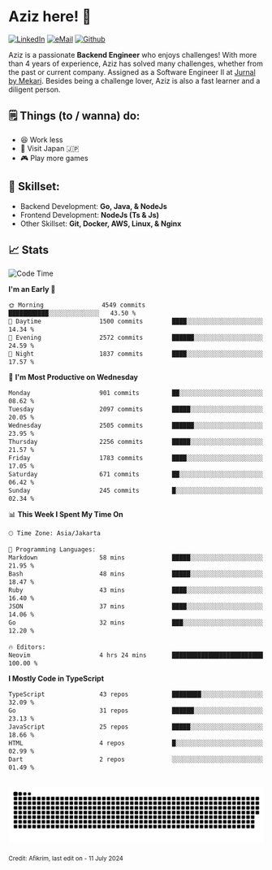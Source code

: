 # Aziz here! 👋

[![LinkedIn](https://img.shields.io/static/v1?message=afikrim&logo=linkedin&label=&color=0077B5&logoColor=white&labelColor=&style=for-the-badge)](https://www.linkedin.com/in/afikrim)
[![eMail](https://img.shields.io/static/v1?message=afikrim10@gmail.com&logo=gmail&label=&color=D14836&logoColor=white&labelColor=&style=for-the-badge)](mailto:afikrim10@gmail.com)
[![Github](https://komarev.com/ghpvc/?username=afikrim&label=Visitors&style=for-the-badge)](https://www.github.com/afikrim)

<!--Introduction-->
Aziz is a passionate **Backend Engineer** who enjoys challenges! With more than 4 years of experience, Aziz has solved many challenges, whether from the past or current company. Assigned as a Software Engineer II at [Jurnal by Mekari](https://jurnal.id). Besides being a challenge lover, Aziz is also a fast learner and a diligent person.

<!--Things TODO-->
## 🗒️ Things (to / wanna) do:

- 😆 Work less
- 🚀 Visit Japan 🇯🇵
- 🎮 Play more games

<!--Skillset-->
## 🏅 Skillset:

- Backend Development: **Go, Java, & NodeJs**
- Frontend Development: **NodeJs (Ts & Js)**
- Other Skillset: **Git, Docker, AWS, Linux, & Nginx**

## 📈 Stats  

<!--START_SECTION:waka-->
![Code Time](http://img.shields.io/badge/Code%20Time-2%2C078%20hrs%2035%20mins-blue)

**I'm an Early 🐤** 

```text
🌞 Morning                4549 commits        ███████████░░░░░░░░░░░░░░   43.50 % 
🌆 Daytime                1500 commits        ████░░░░░░░░░░░░░░░░░░░░░   14.34 % 
🌃 Evening                2572 commits        ██████░░░░░░░░░░░░░░░░░░░   24.59 % 
🌙 Night                  1837 commits        ████░░░░░░░░░░░░░░░░░░░░░   17.57 % 
```
📅 **I'm Most Productive on Wednesday** 

```text
Monday                   901 commits         ██░░░░░░░░░░░░░░░░░░░░░░░   08.62 % 
Tuesday                  2097 commits        █████░░░░░░░░░░░░░░░░░░░░   20.05 % 
Wednesday                2505 commits        ██████░░░░░░░░░░░░░░░░░░░   23.95 % 
Thursday                 2256 commits        █████░░░░░░░░░░░░░░░░░░░░   21.57 % 
Friday                   1783 commits        ████░░░░░░░░░░░░░░░░░░░░░   17.05 % 
Saturday                 671 commits         ██░░░░░░░░░░░░░░░░░░░░░░░   06.42 % 
Sunday                   245 commits         █░░░░░░░░░░░░░░░░░░░░░░░░   02.34 % 
```


📊 **This Week I Spent My Time On** 

```text
🕑︎ Time Zone: Asia/Jakarta

💬 Programming Languages: 
Markdown                 58 mins             █████░░░░░░░░░░░░░░░░░░░░   21.95 % 
Bash                     48 mins             █████░░░░░░░░░░░░░░░░░░░░   18.47 % 
Ruby                     43 mins             ████░░░░░░░░░░░░░░░░░░░░░   16.40 % 
JSON                     37 mins             ████░░░░░░░░░░░░░░░░░░░░░   14.06 % 
Go                       32 mins             ███░░░░░░░░░░░░░░░░░░░░░░   12.20 % 

🔥 Editors: 
Neovim                   4 hrs 24 mins       █████████████████████████   100.00 % 
```

**I Mostly Code in TypeScript** 

```text
TypeScript               43 repos            ████████░░░░░░░░░░░░░░░░░   32.09 % 
Go                       31 repos            ██████░░░░░░░░░░░░░░░░░░░   23.13 % 
JavaScript               25 repos            █████░░░░░░░░░░░░░░░░░░░░   18.66 % 
HTML                     4 repos             █░░░░░░░░░░░░░░░░░░░░░░░░   02.99 % 
Dart                     2 repos             ░░░░░░░░░░░░░░░░░░░░░░░░░   01.49 % 
```




<!--END_SECTION:waka-->


<br clear="both">

<div align="center">
  <img src="https://raw.githubusercontent.com/afikrim/afikrim/output/snake.svg" alt="Snake animation" />
</div>


<sub>Credit: Afikrim, last edit on - 11 July 2024</sub>
